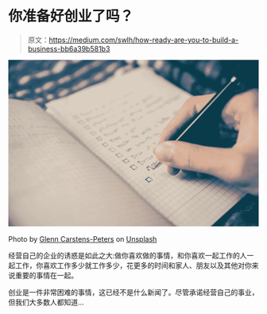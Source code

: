 # 你准备好创业了吗？

> 原文：<https://medium.com/swlh/how-ready-are-you-to-build-a-business-bb6a39b581b3>

![](img/27c84a9ddbcb36b2c18213f939f9f733.png)

Photo by [Glenn Carstens-Peters](https://unsplash.com/photos/RLw-UC03Gwc?utm_source=unsplash&utm_medium=referral&utm_content=creditCopyText) on [Unsplash](https://unsplash.com/search/photos/checklist?utm_source=unsplash&utm_medium=referral&utm_content=creditCopyText)

经营自己的企业的诱惑是如此之大:做你喜欢做的事情，和你喜欢一起工作的人一起工作，你喜欢工作多少就工作多少，花更多的时间和家人、朋友以及其他对你来说重要的事情在一起。

创业是一件非常困难的事情，这已经不是什么新闻了。尽管承诺经营自己的事业，但我们大多数人都知道…